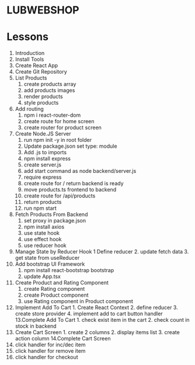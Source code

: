 # LUBWEBSHOP

# Lessons

1. Introduction
2. Install Tools
3. Create React App
4. Create Git Repository
5. List Products
   1. create products array
   2. add products images
   3. render products
   4. style products
6. Add routing
   1. npm i react-router-dom
   2. create route for home screen
   3. create router for product screen
7. Create Node.JS Server
   1. run npm init -y in root folder
   2. Update package.json set type: module
   3. Add .js to imports
   4. npm install express
   5. create server.js
   6. add start command as node backend/server.js
   7. require express
   8. create route for / return backend is ready
   9. move products.ts frontend to backend
   10. create route for /api/products
   11. return products
   12. run npm start
8. Fetch Products From Backend
   1. set proxy in package.json
   2. npm install axios
   3. use state hook
   4. use effect hook
   5. use reducer hook
9. Manage State by Reducer Hook
   1 Define reducer 2. update fetch data 3. get state from useReducer
10. Add bootstrap UI Framework
    1. npm install react-bootstrap bootstrap
    2. update App.tsx
11. Create Product and Rating Component
    1. create Rating component
    2. create Product component
    3. use Rating component in Product component
12. Implement Add To Cart 1. Create React Context 2. define reducer 3. create store provider 4. implement add to cart button handler
    13.Complete Add To Cart 1. check exist item in the cart 2. check count in stock in backend
13. Create Cart Screen 1. create 2 columns 2. display items list 3. create action column
    14.Complete Cart Screen
14. click handler for inc/dec item
15. click handler for remove item
16. click handler for checkout
